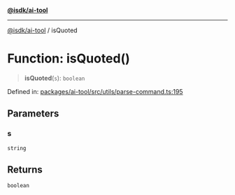 [**@isdk/ai-tool**](../README.md)

***

[@isdk/ai-tool](../globals.md) / isQuoted

# Function: isQuoted()

> **isQuoted**(`s`): `boolean`

Defined in: [packages/ai-tool/src/utils/parse-command.ts:195](https://github.com/isdk/ai-tool.js/blob/b0ee9498dddfa5222989cf00502bb34c601df743/src/utils/parse-command.ts#L195)

## Parameters

### s

`string`

## Returns

`boolean`

